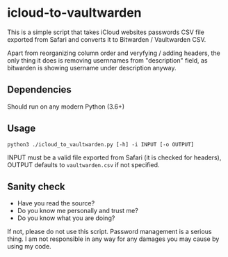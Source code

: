 # icloud-to-vaultwarden

This is a simple script that takes iCloud websites passwords CSV file exported from Safari and converts it to Bitwarden / Vaultwarden CSV.

Apart from reorganizing column order and veryfying / adding headers, the only thing it does is removing usernnames from "description" field, as bitwarden is showing username under description anyway.

## Dependencies

Should run on any modern Python (3.6+)

## Usage

```python3 ./icloud_to_vaultwarden.py [-h] -i INPUT [-o OUTPUT]```

INPUT must be a valid file exported from Safari (it is checked for headers), OUTPUT defaults to `vaultwarden.csv` if not specified.

## Sanity check

* Have you read the source?
* Do you know me personally and trust me?
* Do you know what you are doing? 

If not, please do not use this script. Password management is a serious thing. I am not responsible in any way for any damages you may cause by using my code.
